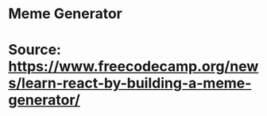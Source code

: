 # Meme Generator
# Source: https://www.freecodecamp.org/news/learn-react-by-building-a-meme-generator/

